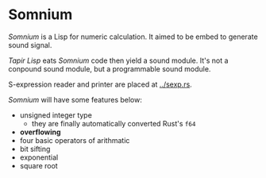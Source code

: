 # Somnium

*Somnium* is a Lisp for numeric calculation.
It aimed to be embed to generate sound signal.

*Tapir Lisp* eats *Somnium* code then yield a sound module.
It's not a conpound sound module, but a programmable sound module.

S-expression reader and printer are placed at [../sexp.rs](../sexp.rs).

*Somnium* will have some features below:

- unsigned integer type
    - they are finally automatically converted Rust's `f64`
- **overflowing**
- four basic operators of arithmatic
- bit sifting
- exponential
- square root
